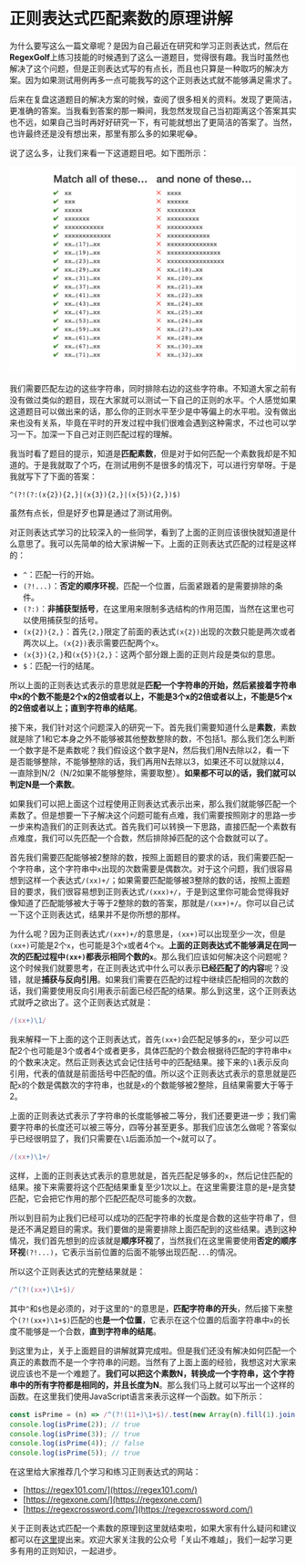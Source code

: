 # 正则表达式匹配素数的原理讲解

为什么要写这么一篇文章呢？是因为自己最近在研究和学习正则表达式，然后在**RegexGolf**上练习技能的时候遇到了这么一道题目，觉得很有趣。我当时虽然也解决了这个问题，但是正则表达式写的有点长，而且也只算是一种取巧的解决方案。因为如果测试用例再多一点可能我写的这个正则表达式就不能够满足需求了。

后来在复盘这道题目的解决方案的时候，查阅了很多相关的资料。发现了更简洁，更准确的答案。当我看到答案的那一瞬间，我忽然发现自己当初距离这个答案其实也不远，如果自己当时再好好研究一下，有可能就想出了更简洁的答案了。当然，也许最终还是没有想出来，那里有那么多的如果呢😂。

说了这么多，让我们来看一下这道题目吧。如下图所示：

![RegexGolf Prime](./images/1.png)

我们需要匹配左边的这些字符串，同时排除右边的这些字符串。不知道大家之前有没有做过类似的题目，现在大家就可以测试一下自己的正则的水平。个人感觉如果这道题目可以做出来的话，那么你的正则水平至少是中等偏上的水平啦。没有做出来也没有关系，毕竟在平时的开发过程中我们很难会遇到这种需求，不过也可以学习一下。加深一下自己对正则匹配过程的理解。

我当时看了题目的提示，知道是**匹配素数**，但是对于如何匹配一个素数我却是不知道的。于是我就取了个巧，在测试用例不是很多的情况下，可以进行穷举呀。于是我就写下了下面的答案：
```
^(?!(?:(x{2}){2,}|(x{3}){2,}|(x{5}){2,})$)
```
虽然有点长，但是好歹也算是通过了测试用例。

对正则表达式学习的比较深入的一些同学，看到了上面的正则应该很快就知道是什么意思了。我可以先简单的给大家讲解一下。上面的正则表达式匹配的过程是这样的：

+ `^`：匹配一行的开始。
+ `(?!...)`：**否定的顺序环视**，匹配一个位置，后面紧跟着的是需要排除的条件。
+ `(?:)`：**非捕获型括号**，在这里用来限制多选结构的作用范围，当然在这里也可以使用捕获型的括号。
+ `(x{2}){2,}`：首先`{2,}`限定了前面的表达式`(x{2})`出现的次数只能是两次或者两次以上。`(x{2})`表示需要匹配两个`x`。
+ `(x{3}){2,}`和`(x{5}){2,}`：这两个部分跟上面的正则片段是类似的意思。
+ `$`：匹配一行的结尾。

所以上面的正则表达式表示的意思就是**匹配一个字符串的开始，然后紧接着字符串中x的个数不能是2个x的2倍或者以上，不能是3个x的2倍或者以上，不能是5个x的2倍或者以上；直到字符串的结尾**。

接下来，我们针对这个问题深入的研究一下。首先我们需要知道什么是**素数**，素数就是除了1和它本身之外不能够被其他整数整除的数，不包括1。那么我们怎么判断一个数字是不是素数呢？我们假设这个数字是N，然后我们用N去除以2，看一下是否能够整除，不能够整除的话，我们再用N去除以3，如果还不可以就除以4，一直除到N/2（N/2如果不能够整除，需要取整）。**如果都不可以的话，我们就可以判定N是一个素数**。

如果我们可以把上面这个过程使用正则表达式表示出来，那么我们就能够匹配一个素数了。但是想要一下子解决这个问题可能有点难，我们需要按照刚才的思路一步一步来构造我们的正则表达式。首先我们可以转换一下思路，直接匹配一个素数有点难度，我们可以先匹配一个合数，然后排除掉匹配的这个合数就可以了。

首先我们需要匹配能够被2整除的数，按照上面题目的要求的话，我们需要匹配一个字符串，这个字符串中`x`出现的次数需要是偶数次。对于这个问题，我们很容易想到这样一个表达式`/(xx)+/`；如果需要匹配能够被3整除的数的话，按照上面题目的要求，我们很容易想到正则表达式`/(xxx)+/`，于是到这里你可能会觉得我好像知道了匹配能够被大于等于2整除的数的答案，那就是`/(xx+)+/`。你可以自己试一下这个正则表达式，结果并不是你所想的那样。

为什么呢？因为正则表达式`/(xx+)+/`的意思是，`(xx+)`可以出现至少一次，但是`(xx+)`可能是2个`x`，也可能是3个`x`或者4个`x`。**上面的正则表达式不能够满足在同一次的匹配过程中`(xx+)`都表示相同个数的`x`**。那么我们应该如何解决这个问题呢？这个时候我们就要思考，在正则表达式中什么可以表示**已经匹配了的内容**呢？没错，就是**捕获与反向引用**。如果我们需要在匹配的过程中继续匹配相同的次数的话，我们需要使用反向引用表示前面已经匹配的结果。那么到这里，这个正则表达式就呼之欲出了。这个正则表达式就是：
```javascript
/(xx+)\1/
```

我来解释一下上面的这个正则表达式，首先`(xx+)`会匹配足够多的`x`，至少可以匹配2个也可能是3个或者4个或者更多，具体匹配的个数会根据待匹配的字符串中`x`的个数来决定。然后正则表达式会记住括号中的匹配结果。接下来的`\1`表示反向引用，代表的值就是前面括号中匹配的值。所以这个正则表达式表示的意思就是匹配`x`的个数是偶数次的字符串，也就是`x`的个数能够被2整除，且结果需要大于等于2。

上面的正则表达式表示了字符串的长度能够被二等分，我们还要更进一步；我们需要字符串的长度还可以被三等分，四等分甚至更多。那我们应该怎么做呢？答案似乎已经很明显了，我们只需要在`\1`后面添加一个`+`就可以了。

```javascript
/(xx+)\1+/
```

这样，上面的正则表达式表示的意思就是，首先匹配足够多的`x`，然后记住匹配的结果。接下来需要将这个匹配结果重复至少1次以上。在这里需要注意的是`+`是贪婪匹配，它会把它作用的那个匹配匹配尽可能多的次数。

所以到目前为止我们已经可以成功的匹配字符串的长度是合数的这些字符串了，但是还不满足题目的需求。我们要做的是需要排除上面匹配到的这些结果。遇到这种情况，我们首先想到的应该就是**顺序环视**了，当然我们在这里需要使用**否定的顺序环视**`(?!...)`，它表示当前位置的后面不能够出现匹配`...`的情况。

所以这个正则表达式的完整结果就是：

```javascript
/^(?!(xx+)\1+$)/
```

其中`^`和`$`也是必须的，对于这里的`^`的意思是，**匹配字符串的开头**，然后接下来整个`(?!(xx+)\1+$)`匹配的也**是一个位置**，它表示在这个位置的后面字符串中`x`的长度不能够是一个合数，**直到字符串的结尾**。

到这里为止，关于上面题目的讲解就算完成啦。但是我们还没有解决如何匹配一个真正的素数而不是一个字符串的问题。当然有了上面上面的经验，我想这对大家来说应该也不是一个难题了。**我们可以把这个素数N，转换成一个字符串，这个字符串中的所有字符都是相同的，并且长度为N**。那么我们马上就可以写出一个这样的函数。在这里我们使用JavaScript语言来表示这样一个函数。如下所示：

```javascript
const isPrime = (n) => /^(?!(11+)\1+$)/.test(new Array(n).fill(1).join(''));
console.log(isPrime(2)); // true
console.log(isPrime(3)); // true
console.log(isPrime(4)); // false
console.log(isPrime(5)); // true
```

在这里给大家推荐几个学习和练习正则表达式的网站：

+ [https://regex101.com/](https://regex101.com/)  
+ [https://regexone.com/](https://regexone.com/)
+ [https://regexcrossword.com/](https://regexcrossword.com/)

关于正则表达式匹配一个素数的原理到这里就结束啦，如果大家有什么疑问和建议都可以在[这里](https://github.com/dreamapplehappy/blog/issues/7)提出来。欢迎大家关注我的公众号「关山不难越」，我们一起学习更多有用的正则知识，一起进步。
